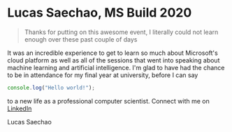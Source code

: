 # Lucas Saechao, MS Build 2020

> Thanks for putting on this awesome event, I literally could not learn enough over these past couple of days

It was an incredible experience to get to learn so much about Microsoft's cloud platform as well as all of the sessions that went into speaking about machine learning and artificial intelligence. I'm glad to have had the chance to be in attendance for my final year at university, before I can say 

```js
console.log("Hello world!");
```

to a new life as a professional computer scientist. Connect with me on [LinkedIn](https://linkedin.com/in/lucassaechao)

Lucas Saechao
